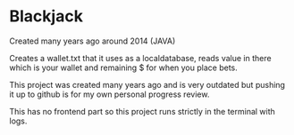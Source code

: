 # Blackjack
Created many years ago around 2014 (JAVA)

Creates a wallet.txt that it uses as a localdatabase, reads value in there which is your wallet and remaining $ for when you place bets.

This project was created many years ago and is very outdated but pushing it up to github is for my own personal progress review.

This has no frontend part so this project runs strictly in the terminal with logs.
